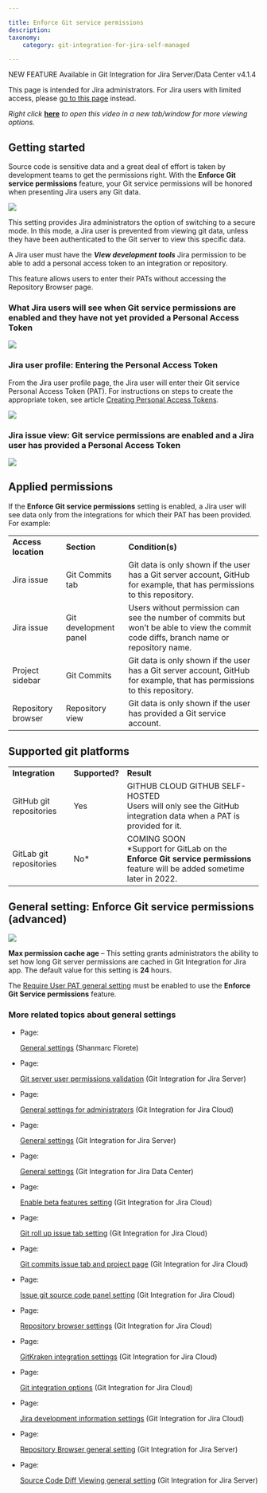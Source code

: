 ```yaml
---

title: Enforce Git service permissions
description:
taxonomy:
    category: git-integration-for-jira-self-managed

---
```

NEW FEATURE Available in Git Integration for Jira Server/Data Center v4.1.4

This page is intended for Jira administrators. For Jira users with limited access, please [go to this page](/wiki/spaces/GIJDC/pages/2091810817/Enforced+git+permissions+for+Jira+users) instead.

_Right click_ [**here**](https://bigbrassband.wistia.com/medias/npe76i5nxm) _to open this video in a new tab/window for more viewing options._

## Getting started

Source code is sensitive data and a great deal of effort is taken by development teams to get the permissions right. With the **Enforce Git service permissions** feature, your Git service permissions will be honored when presenting Jira users any Git data.

![](https://bigbrassband.atlassian.net/wiki/download/attachments/2091810842/CleanShot2022-02-28%20at%2011.59.57@2x-20220228-170028.png?version=1&modificationDate=1647757588122&cacheVersion=1&api=v2)


This setting provides Jira administrators the option of switching to a secure mode. In this mode, a Jira user is prevented from viewing git data, unless they have been authenticated to the Git server to view this specific data.

A Jira user must have the _**View development tools**_ Jira permission to be able to add a personal access token to an integration or repository.

This feature allows users to enter their PATs without accessing the Repository Browser page.

### What Jira users will see when Git service permissions are enabled and they have not yet provided a Personal Access Token

![](https://bigbrassband.atlassian.net/wiki/download/attachments/2091810842/CleanShot2022-03-01%20at%2001.11.27@2x-20220301-061142.png?version=1&modificationDate=1647757587623&cacheVersion=1&api=v2)

### Jira user profile: Entering the Personal Access Token

From the Jira user profile page, the Jira user will enter their Git service Personal Access Token (PAT). For instructions on steps to create the appropriate token, see article [Creating Personal Access Tokens](/wiki/spaces/GITCLOUD/pages/107216897/Creating+Personal+Access+Tokens).

![](https://bigbrassband.atlassian.net/wiki/download/attachments/2091810842/CleanShot2022-03-01%20at%2001.13.39@2x-20220301-061400.png?version=1&modificationDate=1647757587377&cacheVersion=1&api=v2)

### Jira issue view: Git service permissions are enabled and a Jira user has provided a Personal Access Token

![](https://bigbrassband.atlassian.net/wiki/download/attachments/2091810842/CleanShot2022-03-01%20at%2001.17.22@2x-20220301-061737.png?version=1&modificationDate=1647757587117&cacheVersion=1&api=v2)

## Applied permissions

If the **Enforce Git service permissions** setting is enabled, a Jira user will see data only from the integrations for which their PAT has been provided. For example:

|     |     |     |
| --- | --- | --- |
| **Access location** | **Section** | **Condition(s)** |
| Jira issue | Git Commits tab | Git data is only shown if the user has a Git server account, GitHub for example, that has permissions to this repository. |
| Jira issue | Git development panel | Users without permission can see the number of commits but won’t be able to view the commit code diffs, branch name or repository name. |
| Project sidebar | Git Commits | Git data is only shown if the user has a Git server account, GitHub for example, that has permissions to this repository. |
| Repository browser | Repository view | Git data is only shown if the user has provided a Git service account. |

## Supported git platforms

|     |     |     |
| --- | --- | --- |
| **Integration** | **Supported?** | **Result** |
| GitHub git repositories | Yes | GITHUB CLOUD GITHUB SELF-HOSTED  <br>Users will only see the GitHub integration data when a PAT is provided for it. |
| GitLab git repositories | No\* | COMING SOON  <br>\*Support for GitLab on the **Enforce Git service permissions** feature will be added sometime later in 2022. |

## General setting: Enforce Git service permissions (advanced)

![](https://bigbrassband.atlassian.net/wiki/download/attachments/2091810842/CleanShot2022-02-28%20at%2012.01.08@2x-20220228-170131.png?version=1&modificationDate=1647757587877&cacheVersion=1&api=v2)

**Max permission cache age** – This setting grants administrators the ability to set how long Git server permissions are cached in Git Integration for Jira app. The default value for this setting is **24** hours.

The [Require User PAT general setting](/wiki/spaces/GIJDC/pages/1947107395/Require+User+PAT+general+setting) must be enabled to use the **Enforce Git Service permissions** feature.

### More related topics about general settings

*   Page:

    [General settings](/wiki/spaces/~493751811/pages/403013670/General+settings) (Shanmarc Florete)

*   Page:

    [Git server user permissions validation](/wiki/spaces/GITSERVER/pages/1987903509/Git+server+user+permissions+validation) (Git Integration for Jira Server)

*   Page:

    [General settings for administrators](/wiki/spaces/GITCLOUD/pages/1923025087/General+settings+for+administrators) (Git Integration for Jira Cloud)

*   Page:

    [General settings](/wiki/spaces/GITSERVER/pages/1923028801/General+settings) (Git Integration for Jira Server)

*   Page:

    [General settings](/git-integration-for-jira-self-managed/General-settings) (Git Integration for Jira Data Center)

*   Page:

    [Enable beta features setting](/wiki/spaces/GITCLOUD/pages/2070216724/Enable+beta+features+setting) (Git Integration for Jira Cloud)

*   Page:

    [Git roll up issue tab setting](/wiki/spaces/GITCLOUD/pages/1207796128/Git+roll+up+issue+tab+setting) (Git Integration for Jira Cloud)

*   Page:

    [Git commits issue tab and project page](/wiki/spaces/GITCLOUD/pages/1207829071/Git+commits+issue+tab+and+project+page) (Git Integration for Jira Cloud)

*   Page:

    [Issue git source code panel setting](/wiki/spaces/GITCLOUD/pages/1207829089/Issue+git+source+code+panel+setting) (Git Integration for Jira Cloud)

*   Page:

    [Repository browser settings](/wiki/spaces/GITCLOUD/pages/1207829111/Repository+browser+settings) (Git Integration for Jira Cloud)

*   Page:

    [GitKraken integration settings](/wiki/spaces/GITCLOUD/pages/1980563563/GitKraken+integration+settings) (Git Integration for Jira Cloud)

*   Page:

    [Git integration options](/wiki/spaces/GITCLOUD/pages/1207829137/Git+integration+options) (Git Integration for Jira Cloud)

*   Page:

    [Jira development information settings](/wiki/spaces/GITCLOUD/pages/1207796181/Jira+development+information+settings) (Git Integration for Jira Cloud)

*   Page:

    [Repository Browser general setting](/wiki/spaces/GITSERVER/pages/1944911873/Repository+Browser+general+setting) (Git Integration for Jira Server)

*   Page:

    [Source Code Diff Viewing general setting](/wiki/spaces/GITSERVER/pages/1946419213/Source+Code+Diff+Viewing+general+setting) (Git Integration for Jira Server)